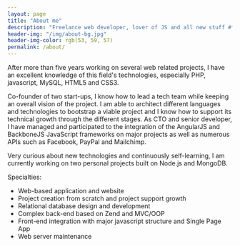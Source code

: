 ```yaml
---
layout: page
title: "About me"
description: "Freelance web developer, lover of JS and all new stuff #flux #reactjs #docker... Co-founder and prev. CTO @pageyourself, involved in @AllOverSequins"
header-img: "/img/about-bg.jpg"
header-img-color: rgb(53, 59, 57)
permalink: /about/
---
```


After more than five years working on several web related projects, I have an excellent knowledge of this field's technologies, especially PHP, javascript, MySQL, HTML5 and CSS3.

Co-founder of two start-ups, I know how to lead a tech team while keeping an overall vision of the project. I am able to architect different languages and technologies to bootstrap a viable project and I know how to support its technical growth through the different stages. As CTO and senior developer, I have managed and participated to the integration of the AngularJS and BackboneJS JavaScript frameworks on major projects as well as numerous APIs such as Facebook, PayPal and Mailchimp.

Very curious about new technologies and continuously self-learning, I am currently working on two personal projects built on Node.js and MongoDB.

Specialties:

- Web-based application and website
- Project creation from scratch and project support growth
- Relational database design and development
- Complex back-end based on Zend and MVC/OOP
- Front-end integration with major javascript structure and Single Page App
- Web server maintenance

